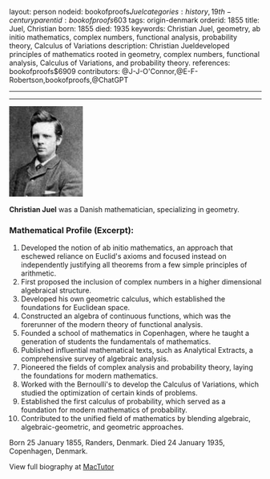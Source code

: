 layout: person
nodeid: bookofproofs$Juel
categories: history,19th-century
parentid: bookofproofs$603
tags: origin-denmark
orderid: 1855
title: Juel, Christian
born: 1855
died: 1935
keywords: Christian Juel, geometry, ab initio mathematics, complex numbers, functional analysis, probability theory, Calculus of Variations
description: Christian Jueldeveloped principles of mathematics rooted in geometry, complex numbers, functional analysis, Calculus of Variations, and probability theory.
references: bookofproofs$6909
contributors: @J-J-O'Connor,@E-F-Robertson,bookofproofs,@ChatGPT

---



---

![Juel.jpg](https://github.com/bookofproofs/bookofproofs.github.io/blob/main/_sources/_assets/images/portraits/Juel.jpg?raw=true)

**Christian Juel** was a Danish mathematician, specializing in geometry.

### Mathematical Profile (Excerpt):
1. Developed the notion of ab initio mathematics, an approach that eschewed reliance on Euclid's axioms and focused instead on independently justifying all theorems from a few simple principles of arithmetic.
2. First proposed the inclusion of complex numbers in a higher dimensional algebraical structure.
3. Developed his own geometric calculus, which established the foundations for Euclidean space.
4. Constructed an algebra of continuous functions, which was the forerunner of the modern theory of functional analysis.
5. Founded a school of mathematics in Copenhagen, where he taught a generation of students the fundamentals of mathematics.
6. Published influential mathematical texts, such as Analytical Extracts, a comprehensive survey of algebraic analysis.
7. Pioneered the fields of complex analysis and probability theory, laying the foundations for modern mathematics.  
8. Worked with the Bernoulli's to develop the Calculus of Variations, which studied the optimization of certain kinds of problems.
9. Established the first calculus of probability, which served as a foundation for modern mathematics of probability.
10. Contributed to the unified field of mathematics by blending algebraic, algebraic-geometric, and geometric approaches.

Born 25 January 1855, Randers, Denmark. Died 24 January 1935, Copenhagen, Denmark.

View full biography at [MacTutor](https://mathshistory.st-andrews.ac.uk/Biographies/Juel/)
